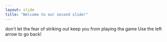 ```yaml
---
layout: slide
title: "Welcome to our second slide!"
---
```

don't let the fear of striking out keep you from playing tha game
Use the left arrow to go back!
